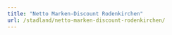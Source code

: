```yaml
---
title: "Netto Marken-Discount Rodenkirchen"
url: /stadland/netto-marken-discount-rodenkirchen/
---
```

